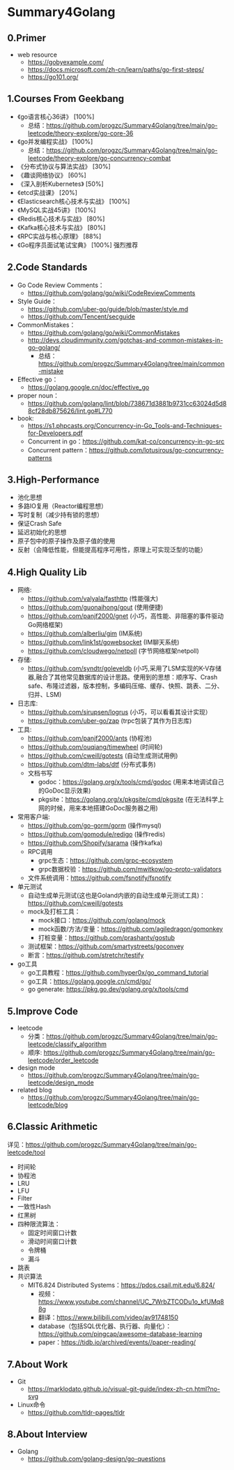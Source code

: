 # Summary4Golang

## 0.Primer
- web resource
  - https://gobyexample.com/
  - https://docs.microsoft.com/zh-cn/learn/paths/go-first-steps/
  - https://go101.org/

## 1.Courses From Geekbang
  - 《go语言核心36讲》 [100%]
    - 总结：https://github.com/progzc/Summary4Golang/tree/main/go-leetcode/theory-explore/go-core-36
  - 《go并发编程实战》 [100%]
    - 总结：https://github.com/progzc/Summary4Golang/tree/main/go-leetcode/theory-explore/go-concurrency-combat
  - 《分布式协议与算法实战》 [30%]
  - 《趣谈网络协议》 [60%]
  - 《深入剖析Kubernetes》 [50%]
  - 《etcd实战课》 [20%]
  - 《Elasticsearch核心技术与实战》 [100%]
  - 《MySQL实战45讲》 [100%]
  - 《Redis核心技术与实战》 [80%]
  - 《Kafka核心技术与实战》 [80%]
  - 《RPC实战与核心原理》 [88%]
  - 《Go程序员面试笔试宝典》 [100%] 强烈推荐

## 2.Code Standards
- Go Code Review Comments：
  - https://github.com/golang/go/wiki/CodeReviewComments
- Style Guide：
  - https://github.com/uber-go/guide/blob/master/style.md
  - https://github.com/Tencent/secguide
- CommonMistakes：
  - https://github.com/golang/go/wiki/CommonMistakes
  - http://devs.cloudimmunity.com/gotchas-and-common-mistakes-in-go-golang/
    - 总结：https://github.com/progzc/Summary4Golang/tree/main/common-mistake
- Effective go：
  - https://golang.google.cn/doc/effective_go
- proper noun：
  - https://github.com/golang/lint/blob/738671d3881b9731cc63024d5d88cf28db875626/lint.go#L770
- book:
  - https://s1.phpcasts.org/Concurrency-in-Go_Tools-and-Techniques-for-Developers.pdf
  - Concurrent in go：https://github.com/kat-co/concurrency-in-go-src
  - Concurrent pattern：https://github.com/lotusirous/go-concurrency-patterns

## 3.High-Performance
- 池化思想
- 多路IO复用（Reactor编程思想）
- 写时复制（减少持有锁的思想）
- 保证Crash Safe
- 延迟初始化的思想
- 原子包中的原子操作及原子值的使用
- 反射（会降低性能，但能提高程序可用性，原理上可实现泛型的功能）

## 4.High Quality Lib
- 网络:
  - https://github.com/valyala/fasthttp (性能强大)
  - https://github.com/guonaihong/gout (使用便捷)
  - https://github.com/panjf2000/gnet (小巧，高性能、非阻塞的事件驱动Go网络框架)
  - https://github.com/alberliu/gim (IM系统)
  - https://github.com/link1st/gowebsocket (IM聊天系统)
  - https://github.com/cloudwego/netpoll (字节网络框架netpoll)
- 存储:
  - https://github.com/syndtr/goleveldb (小巧,采用了LSM实现的K-V存储器,融合了其他常见数据库的设计思路。使用到的思想：顺序写、Crash safe、布隆过滤器，版本控制，多编码压缩、缓存、快照、跳表、二分、归并、LSM)
- 日志库:
  - https://github.com/sirupsen/logrus (小巧，可以看看其设计实现）
  - https://github.com/uber-go/zap (trpc包装了其作为日志库)
- 工具:
  - https://github.com/panjf2000/ants (协程池)
  - https://github.com/ouqiang/timewheel (时间轮)
  - https://github.com/cweill/gotests (自动生成测试用例)
  - https://github.com/dtm-labs/dtf (分布式事务)
  - 文档书写
    - godoc：https://golang.org/x/tools/cmd/godoc (用来本地调试自己的GoDoc显示效果)
    - pkgsite：https://golang.org/x/pkgsite/cmd/pkgsite (在无法科学上网的时候，用来本地搭建GoDoc服务器之用) 
- 常用客户端:
  - https://github.com/go-gorm/gorm (操作mysql)
  - https://github.com/gomodule/redigo (操作redis)
  - https://github.com/Shopify/sarama (操作kafka)
  - RPC调用
    - grpc生态：https://github.com/grpc-ecosystem
    - grpc数据校验：https://github.com/mwitkow/go-proto-validators
  - 文件系统调用：https://github.com/fsnotify/fsnotify
- 单元测试
  - 自动生成单元测试(这也是Goland内嵌的自动生成单元测试工具)：https://github.com/cweill/gotests
  - mock及打桩工具：
    - mock接口：https://github.com/golang/mock
    - mock函数/方法/变量：https://github.com/agiledragon/gomonkey
    - 打桩变量：https://github.com/prashantv/gostub
  - 测试框架：https://github.com/smartystreets/goconvey
  - 断言：https://github.com/stretchr/testify
- go工具
  - go工具教程：https://github.com/hyper0x/go_command_tutorial
  - go工具：https://golang.google.cn/cmd/go/
  - go generate: https://pkg.go.dev/golang.org/x/tools/cmd
  
## 5.Improve Code
- leetcode
  - 分类：https://github.com/progzc/Summary4Golang/tree/main/go-leetcode/classify_algorithm
  - 顺序: https://github.com/progzc/Summary4Golang/tree/main/go-leetcode/order_leetcode
- design mode
  - https://github.com/progzc/Summary4Golang/tree/main/go-leetcode/design_mode
- related blog
  - https://github.com/progzc/Summary4Golang/tree/main/go-leetcode/blog
  
## 6.Classic Arithmetic
详见：https://github.com/progzc/Summary4Golang/tree/main/go-leetcode/tool
- 时间轮
- 协程池
- LRU
- LFU
- Filter
- 一致性Hash
- 红黑树
- 四种限流算法：
  - 固定时间窗口计数
  - 滑动时间窗口计数
  - 令牌桶
  - 漏斗
- 跳表
- 共识算法
  - MIT6.824 Distributed Systems：https://pdos.csail.mit.edu/6.824/
    - 视频：https://www.youtube.com/channel/UC_7WrbZTCODu1o_kfUMq88g
    - 翻译：https://www.bilibili.com/video/av91748150
    - database（包括SQL优化器、执行器、向量化）：https://github.com/pingcap/awesome-database-learning
    - paper：https://tidb.io/archived/events//paper-reading/

## 7.About Work
- Git
  - https://marklodato.github.io/visual-git-guide/index-zh-cn.html?no-svg
- Linux命令
  - https://github.com/tldr-pages/tldr
  
## 8.About Interview
- Golang
  - https://github.com/golang-design/go-questions
